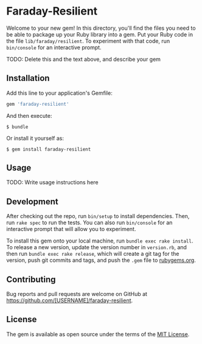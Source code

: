 # Faraday-Resilient

Welcome to your new gem! In this directory, you'll find the files you need to be able to package up your Ruby library into a gem. Put your Ruby code in the file `lib/faraday/resilient`. To experiment with that code, run `bin/console` for an interactive prompt.

TODO: Delete this and the text above, and describe your gem

## Installation

Add this line to your application's Gemfile:

```ruby
gem 'faraday-resilient'
```

And then execute:

    $ bundle

Or install it yourself as:

    $ gem install faraday-resilient

## Usage

TODO: Write usage instructions here

## Development

After checking out the repo, run `bin/setup` to install dependencies. Then, run `rake spec` to run the tests. You can also run `bin/console` for an interactive prompt that will allow you to experiment.

To install this gem onto your local machine, run `bundle exec rake install`. To release a new version, update the version number in `version.rb`, and then run `bundle exec rake release`, which will create a git tag for the version, push git commits and tags, and push the `.gem` file to [rubygems.org](https://rubygems.org).

## Contributing

Bug reports and pull requests are welcome on GitHub at https://github.com/[USERNAME]/faraday-resilient.


## License

The gem is available as open source under the terms of the [MIT License](http://opensource.org/licenses/MIT).

